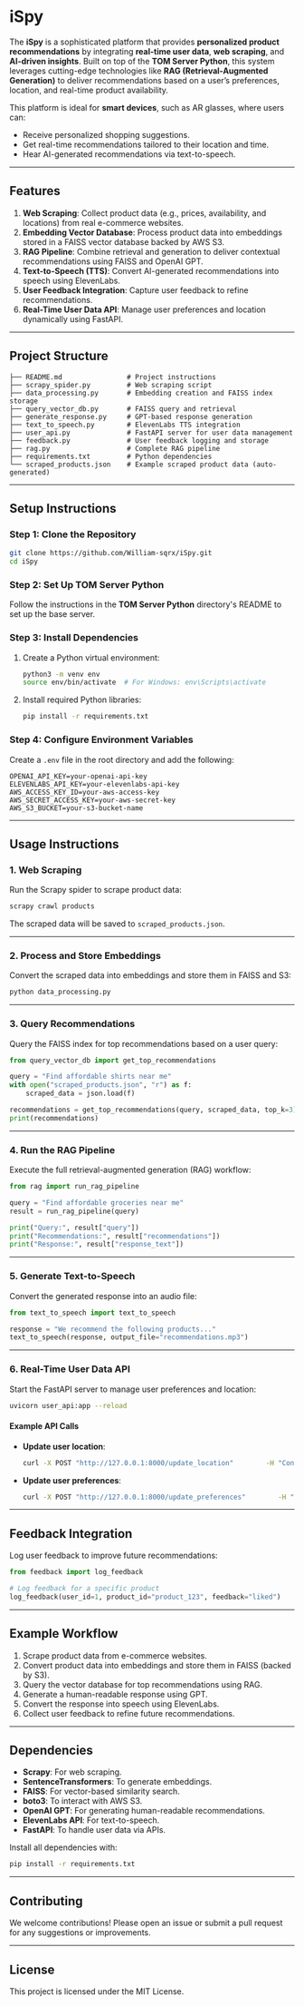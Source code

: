 
# **iSpy**

The **iSpy** is a sophisticated platform that provides **personalized product recommendations** by integrating **real-time user data**, **web scraping**, and **AI-driven insights**. Built on top of the **TOM Server Python**, this system leverages cutting-edge technologies like **RAG (Retrieval-Augmented Generation)** to deliver recommendations based on a user’s preferences, location, and real-time product availability.

This platform is ideal for **smart devices**, such as AR glasses, where users can:
- Receive personalized shopping suggestions.
- Get real-time recommendations tailored to their location and time.
- Hear AI-generated recommendations via text-to-speech.

---

## **Features**
1. **Web Scraping**: Collect product data (e.g., prices, availability, and locations) from real e-commerce websites.
2. **Embedding Vector Database**: Process product data into embeddings stored in a FAISS vector database backed by AWS S3.
3. **RAG Pipeline**: Combine retrieval and generation to deliver contextual recommendations using FAISS and OpenAI GPT.
4. **Text-to-Speech (TTS)**: Convert AI-generated recommendations into speech using ElevenLabs.
5. **User Feedback Integration**: Capture user feedback to refine recommendations.
6. **Real-Time User Data API**: Manage user preferences and location dynamically using FastAPI.

---

## **Project Structure**
```
├── README.md                # Project instructions
├── scrapy_spider.py         # Web scraping script
├── data_processing.py       # Embedding creation and FAISS index storage
├── query_vector_db.py       # FAISS query and retrieval
├── generate_response.py     # GPT-based response generation
├── text_to_speech.py        # ElevenLabs TTS integration
├── user_api.py              # FastAPI server for user data management
├── feedback.py              # User feedback logging and storage
├── rag.py                   # Complete RAG pipeline
├── requirements.txt         # Python dependencies
└── scraped_products.json    # Example scraped product data (auto-generated)
```

---

## **Setup Instructions**

### **Step 1: Clone the Repository**
```bash
git clone https://github.com/William-sqrx/iSpy.git
cd iSpy
```

### **Step 2: Set Up TOM Server Python**
Follow the instructions in the **TOM Server Python** directory's README to set up the base server.

### **Step 3: Install Dependencies**
1. Create a Python virtual environment:
   ```bash
   python3 -m venv env
   source env/bin/activate  # For Windows: env\Scripts\activate
   ```

2. Install required Python libraries:
   ```bash
   pip install -r requirements.txt
   ```

### **Step 4: Configure Environment Variables**
Create a `.env` file in the root directory and add the following:
```env
OPENAI_API_KEY=your-openai-api-key
ELEVENLABS_API_KEY=your-elevenlabs-api-key
AWS_ACCESS_KEY_ID=your-aws-access-key
AWS_SECRET_ACCESS_KEY=your-aws-secret-key
AWS_S3_BUCKET=your-s3-bucket-name
```

---

## **Usage Instructions**

### **1. Web Scraping**
Run the Scrapy spider to scrape product data:
```bash
scrapy crawl products
```
The scraped data will be saved to `scraped_products.json`.

---

### **2. Process and Store Embeddings**
Convert the scraped data into embeddings and store them in FAISS and S3:
```bash
python data_processing.py
```

---

### **3. Query Recommendations**
Query the FAISS index for top recommendations based on a user query:
```python
from query_vector_db import get_top_recommendations

query = "Find affordable shirts near me"
with open("scraped_products.json", "r") as f:
    scraped_data = json.load(f)

recommendations = get_top_recommendations(query, scraped_data, top_k=3)
print(recommendations)
```

---

### **4. Run the RAG Pipeline**
Execute the full retrieval-augmented generation (RAG) workflow:
```python
from rag import run_rag_pipeline

query = "Find affordable groceries near me"
result = run_rag_pipeline(query)

print("Query:", result["query"])
print("Recommendations:", result["recommendations"])
print("Response:", result["response_text"])
```

---

### **5. Generate Text-to-Speech**
Convert the generated response into an audio file:
```python
from text_to_speech import text_to_speech

response = "We recommend the following products..."
text_to_speech(response, output_file="recommendations.mp3")
```

---

### **6. Real-Time User Data API**
Start the FastAPI server to manage user preferences and location:
```bash
uvicorn user_api:app --reload
```

#### Example API Calls
- **Update user location**:
  ```bash
  curl -X POST "http://127.0.0.1:8000/update_location"        -H "Content-Type: application/json"        -d '{"user_id": 1, "lat": 1.3521, "lon": 103.8198}'
  ```

- **Update user preferences**:
  ```bash
  curl -X POST "http://127.0.0.1:8000/update_preferences"        -H "Content-Type: application/json"        -d '{"user_id": 1, "preferences": ["shirts", "groceries"]}'
  ```

---

## **Feedback Integration**
Log user feedback to improve future recommendations:
```python
from feedback import log_feedback

# Log feedback for a specific product
log_feedback(user_id=1, product_id="product_123", feedback="liked")
```

---

## **Example Workflow**
1. Scrape product data from e-commerce websites.
2. Convert product data into embeddings and store them in FAISS (backed by S3).
3. Query the vector database for top recommendations using RAG.
4. Generate a human-readable response using GPT.
5. Convert the response into speech using ElevenLabs.
6. Collect user feedback to refine future recommendations.

---

## **Dependencies**
- **Scrapy**: For web scraping.
- **SentenceTransformers**: To generate embeddings.
- **FAISS**: For vector-based similarity search.
- **boto3**: To interact with AWS S3.
- **OpenAI GPT**: For generating human-readable recommendations.
- **ElevenLabs API**: For text-to-speech.
- **FastAPI**: To handle user data via APIs.

Install all dependencies with:
```bash
pip install -r requirements.txt
```

---

## **Contributing**
We welcome contributions! Please open an issue or submit a pull request for any suggestions or improvements.

---

## **License**
This project is licensed under the MIT License.
